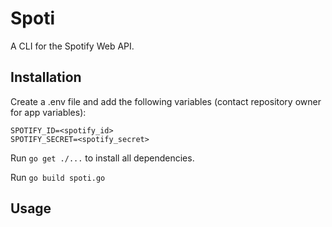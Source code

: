 # Spoti

A CLI for the Spotify Web API.

## Installation

Create a .env file and add the following variables (contact repository owner for app variables):

```
SPOTIFY_ID=<spotify_id>
SPOTIFY_SECRET=<spotify_secret>
```

Run `go get ./...` to install all dependencies.

Run `go build spoti.go`

## Usage
